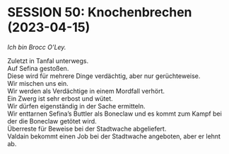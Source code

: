 # **SESSION 50: 	Knochenbrechen (2023-04-15)**

*Ich bin Brocc O’Ley.*

Zuletzt in Tanfal unterwegs.  
Auf Sefina gestoßen.  
Diese wird für mehrere Dinge verdächtig, aber nur gerüchteweise.  
Wir mischen uns ein.  
Wir werden als Verdächtige in einem Mordfall verhört.  
Ein Zwerg ist sehr erbost und wütet.  
Wir dürfen eigenständig in der Sache ermitteln.  
Wir enttarnen Sefina’s Buttler als Boneclaw und es kommt zum Kampf bei der die Boneclaw getötet wird.  
Überreste für Beweise bei der Stadtwache abgeliefert.  
Valdain bekommt einen Job bei der Stadtwache angeboten, aber er lehnt ab.